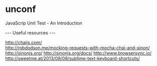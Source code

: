 # unconf
JavaScrip Unit Test - An Introduction

--- Useful resources ---

http://chaijs.com/ </br>
http://robdodson.me/mocking-requests-with-mocha-chai-and-sinon/
http://sinonjs.org/
http://sinonjs.org/docs/
http://www.browsersync.io/
http://sweetme.at/2013/08/08/sublime-text-keyboard-shortcuts/
